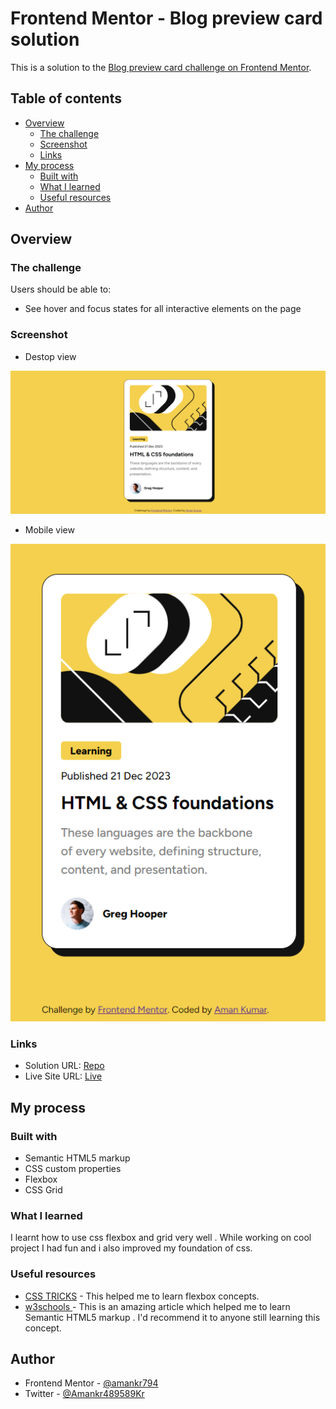 # Frontend Mentor - Blog preview card solution

This is a solution to the [Blog preview card challenge on Frontend Mentor](https://www.frontendmentor.io/challenges/blog-preview-card-ckPaj01IcS). 

## Table of contents

- [Overview](#overview)
  - [The challenge](#the-challenge)
  - [Screenshot](#screenshot)
  - [Links](#links)
- [My process](#my-process)
  - [Built with](#built-with)
  - [What I learned](#what-i-learned)
  - [Useful resources](#useful-resources)
- [Author](#author)


## Overview

### The challenge

Users should be able to:

- See hover and focus states for all interactive elements on the page

### Screenshot

- Destop view

![page](./design/Screenshot1-desktop-view.png)

- Mobile view

![page](./design/Screenshot2-mobile-view.png)

### Links

- Solution URL: [Repo](https://github.com/amankr794/frontend-mentors/tree/3b59dec382c12bfffa6014e67167e35e01e1a1da/blog-preview-card-main)
- Live Site URL: [Live](https://akr-blog-preview-card.netlify.app)

## My process

### Built with

- Semantic HTML5 markup
- CSS custom properties
- Flexbox
- CSS Grid

### What I learned
I learnt how to use css flexbox and grid very well . While working on cool project I had fun and i also improved my foundation of css.


### Useful resources

- [CSS TRICKS](https://css-tricks.com/snippets/css/a-guide-to-flexbox/) - This helped me to learn flexbox concepts.
- [w3schools ](https://www.w3schools.com/html/html5_semantic_elements.asp) - This is an amazing article which helped me to learn Semantic HTML5 markup . I'd recommend it to anyone still learning this concept.


## Author

- Frontend Mentor - [@amankr794](https://www.frontendmentor.io/profile/amankr794)
- Twitter - [@Amankr489589Kr](https://twitter.com/Amankr489589Kr)


